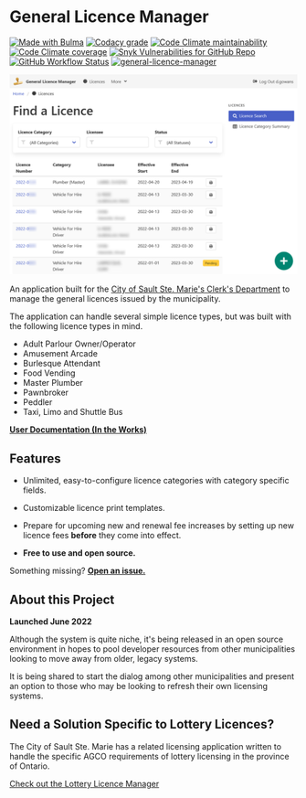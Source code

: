 # General Licence Manager

[<img src="https://bulma.io/images/made-with-bulma.png" alt="Made with Bulma" width="128" height="24" />](https://bulma.io)
[![Codacy grade](https://img.shields.io/codacy/grade/97f530e50c2f416eb1eb5be9e4ef846f)](https://app.codacy.com/gh/cityssm/general-licence-manager/dashboard)
[![Code Climate maintainability](https://img.shields.io/codeclimate/maintainability/cityssm/general-licence-manager)](https://codeclimate.com/github/cityssm/general-licence-manager)
[![Code Climate coverage](https://img.shields.io/codeclimate/coverage/cityssm/general-licence-manager)](https://codeclimate.com/github/cityssm/general-licence-manager)
[![Snyk Vulnerabilities for GitHub Repo](https://img.shields.io/snyk/vulnerabilities/github/cityssm/general-licence-manager)](https://app.snyk.io/org/cityssm/project/9324a6c8-ab05-4ede-a6a7-aecb822dc75f)
[![GitHub Workflow Status](https://img.shields.io/github/workflow/status/cityssm/general-licence-manager/Coverage%20Testing)](https://github.com/cityssm/general-licence-manager/actions/workflows/coverage.yml)
[![general-licence-manager](https://img.shields.io/endpoint?url=https://dashboard.cypress.io/badge/simple/m93ucs&style=flat&logo=cypress)](https://dashboard.cypress.io/projects/m93ucs/runs)

![Licence Search](docs/images/licence-search.png)

An application built for the
[City of Sault Ste. Marie's Clerk's Department](https://saultstemarie.ca/City-Hall/City-Departments/Corporate-Services/City-Clerk/Licencing.aspx)
to manage the general licences issued by the municipality.

The application can handle several simple licence types,
but was built with the following licence types in mind.

-   Adult Parlour Owner/Operator
-   Amusement Arcade
-   Burlesque Attendant
-   Food Vending
-   Master Plumber
-   Pawnbroker
-   Peddler
-   Taxi, Limo and Shuttle Bus

**[User Documentation (In the Works)](docs/)**

## Features

-   Unlimited, easy-to-configure licence categories
    with category specific fields.

-   Customizable licence print templates.

-   Prepare for upcoming new and renewal fee increases by
    setting up new licence fees **before** they come into effect.

-   **Free to use and open source.**

Something missing?
**[Open an issue.](https://github.com/cityssm/general-licence-manager/issues/new/choose)**

## About this Project

**Launched June 2022**

Although the system is quite niche, it's being released in an open source environment
in hopes to pool developer resources from other municipalities
looking to move away from older, legacy systems.

It is being shared to start the dialog among other municipalities
and present an option to those who may be looking to refresh
their own licensing systems.

## Need a Solution Specific to Lottery Licences?

The City of Sault Ste. Marie has a related licensing application
written to handle the specific AGCO requirements of lottery licensing
in the province of Ontario.

[Check out the Lottery Licence Manager](https://github.com/cityssm/lottery-licence-manager)
